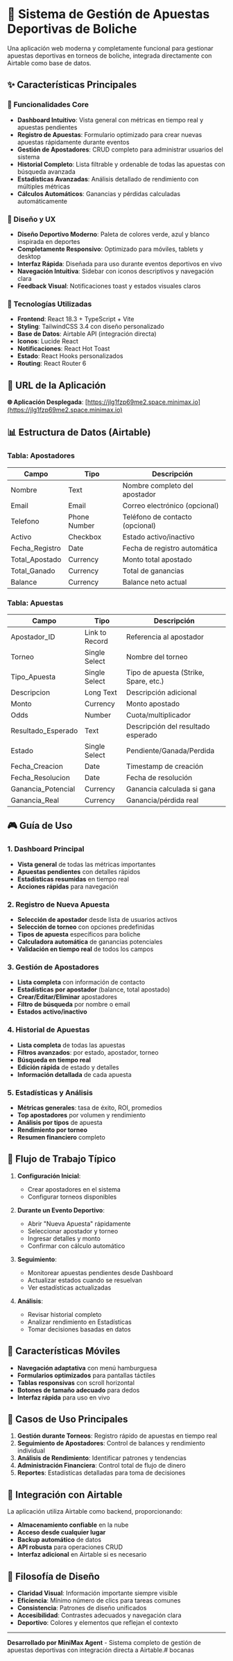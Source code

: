 # 🎳 Sistema de Gestión de Apuestas Deportivas de Boliche

Una aplicación web moderna y completamente funcional para gestionar apuestas deportivas en torneos de boliche, integrada directamente con Airtable como base de datos.

## ✨ Características Principales

### 🎯 Funcionalidades Core
- **Dashboard Intuitivo**: Vista general con métricas en tiempo real y apuestas pendientes
- **Registro de Apuestas**: Formulario optimizado para crear nuevas apuestas rápidamente durante eventos
- **Gestión de Apostadores**: CRUD completo para administrar usuarios del sistema
- **Historial Completo**: Lista filtrable y ordenable de todas las apuestas con búsqueda avanzada
- **Estadísticas Avanzadas**: Análisis detallado de rendimiento con múltiples métricas
- **Cálculos Automáticos**: Ganancias y pérdidas calculadas automáticamente

### 🎨 Diseño y UX
- **Diseño Deportivo Moderno**: Paleta de colores verde, azul y blanco inspirada en deportes
- **Completamente Responsivo**: Optimizado para móviles, tablets y desktop
- **Interfaz Rápida**: Diseñada para uso durante eventos deportivos en vivo
- **Navegación Intuitiva**: Sidebar con iconos descriptivos y navegación clara
- **Feedback Visual**: Notificaciones toast y estados visuales claros

### 🔧 Tecnologías Utilizadas
- **Frontend**: React 18.3 + TypeScript + Vite
- **Styling**: TailwindCSS 3.4 con diseño personalizado
- **Base de Datos**: Airtable API (integración directa)
- **Iconos**: Lucide React
- **Notificaciones**: React Hot Toast
- **Estado**: React Hooks personalizados
- **Routing**: React Router 6

## 🚀 URL de la Aplicación

**🌐 Aplicación Desplegada**: [https://jlg1fzp69me2.space.minimax.io](https://jlg1fzp69me2.space.minimax.io)

## 📊 Estructura de Datos (Airtable)

### Tabla: Apostadores
| Campo | Tipo | Descripción |
|-------|------|-------------|
| Nombre | Text | Nombre completo del apostador |
| Email | Email | Correo electrónico (opcional) |
| Telefono | Phone Number | Teléfono de contacto (opcional) |
| Activo | Checkbox | Estado activo/inactivo |
| Fecha_Registro | Date | Fecha de registro automática |
| Total_Apostado | Currency | Monto total apostado |
| Total_Ganado | Currency | Total de ganancias |
| Balance | Currency | Balance neto actual |

### Tabla: Apuestas
| Campo | Tipo | Descripción |
|-------|------|-------------|
| Apostador_ID | Link to Record | Referencia al apostador |
| Torneo | Single Select | Nombre del torneo |
| Tipo_Apuesta | Single Select | Tipo de apuesta (Strike, Spare, etc.) |
| Descripcion | Long Text | Descripción adicional |
| Monto | Currency | Monto apostado |
| Odds | Number | Cuota/multiplicador |
| Resultado_Esperado | Text | Descripción del resultado esperado |
| Estado | Single Select | Pendiente/Ganada/Perdida |
| Fecha_Creacion | Date | Timestamp de creación |
| Fecha_Resolucion | Date | Fecha de resolución |
| Ganancia_Potencial | Currency | Ganancia calculada si gana |
| Ganancia_Real | Currency | Ganancia/pérdida real |

## 🎮 Guía de Uso

### 1. Dashboard Principal
- **Vista general** de todas las métricas importantes
- **Apuestas pendientes** con detalles rápidos
- **Estadísticas resumidas** en tiempo real
- **Acciones rápidas** para navegación

### 2. Registro de Nueva Apuesta
- **Selección de apostador** desde lista de usuarios activos
- **Selección de torneo** con opciones predefinidas
- **Tipos de apuesta** específicos para boliche
- **Calculadora automática** de ganancias potenciales
- **Validación en tiempo real** de todos los campos

### 3. Gestión de Apostadores
- **Lista completa** con información de contacto
- **Estadísticas por apostador** (balance, total apostado)
- **Crear/Editar/Eliminar** apostadores
- **Filtro de búsqueda** por nombre o email
- **Estados activo/inactivo**

### 4. Historial de Apuestas
- **Lista completa** de todas las apuestas
- **Filtros avanzados**: por estado, apostador, torneo
- **Búsqueda en tiempo real**
- **Edición rápida** de estado y detalles
- **Información detallada** de cada apuesta

### 5. Estadísticas y Análisis
- **Métricas generales**: tasa de éxito, ROI, promedios
- **Top apostadores** por volumen y rendimiento
- **Análisis por tipos** de apuesta
- **Rendimiento por torneo**
- **Resumen financiero** completo

## 🔄 Flujo de Trabajo Típico

1. **Configuración Inicial**:
   - Crear apostadores en el sistema
   - Configurar torneos disponibles

2. **Durante un Evento Deportivo**:
   - Abrir "Nueva Apuesta" rápidamente
   - Seleccionar apostador y torneo
   - Ingresar detalles y monto
   - Confirmar con cálculo automático

3. **Seguimiento**:
   - Monitorear apuestas pendientes desde Dashboard
   - Actualizar estados cuando se resuelvan
   - Ver estadísticas actualizadas

4. **Análisis**:
   - Revisar historial completo
   - Analizar rendimiento en Estadísticas
   - Tomar decisiones basadas en datos

## 📱 Características Móviles

- **Navegación adaptativa** con menú hamburguesa
- **Formularios optimizados** para pantallas táctiles
- **Tablas responsivas** con scroll horizontal
- **Botones de tamaño adecuado** para dedos
- **Interfaz rápida** para uso en vivo

## 🎯 Casos de Uso Principales

1. **Gestión durante Torneos**: Registro rápido de apuestas en tiempo real
2. **Seguimiento de Apostadores**: Control de balances y rendimiento individual
3. **Análisis de Rendimiento**: Identificar patrones y tendencias
4. **Administración Financiera**: Control total de flujo de dinero
5. **Reportes**: Estadísticas detalladas para toma de decisiones

## 🔐 Integración con Airtable

La aplicación utiliza Airtable como backend, proporcionando:
- **Almacenamiento confiable** en la nube
- **Acceso desde cualquier lugar**
- **Backup automático** de datos
- **API robusta** para operaciones CRUD
- **Interfaz adicional** en Airtable si es necesario

## 🎨 Filosofía de Diseño

- **Claridad Visual**: Información importante siempre visible
- **Eficiencia**: Mínimo número de clics para tareas comunes
- **Consistencia**: Patrones de diseño unificados
- **Accesibilidad**: Contrastes adecuados y navegación clara
- **Deportivo**: Colores y elementos que reflejan el contexto

---

**Desarrollado por MiniMax Agent** - Sistema completo de gestión de apuestas deportivas con integración directa a Airtable.# bocanas
